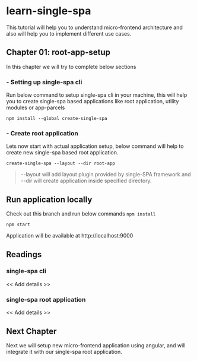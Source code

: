 
# learn-single-spa
This tutorial will help you to understand micro-frontend architecture and also will help you to implement different use cases.  

## Chapter 01: root-app-setup

In this chapter we will try to complete below sections

### - Setting up single-spa cli
Run below command to setup single-spa cli in your machine, this will help you to create single-spa based applications like root application, utility modules or app-parcels

`npm install --global create-single-spa`

### - Create root application 

Lets now start with actual application setup, below command will help to create new single-spa based root application.

`create-single-spa --layout --dir root-app`

> --layout will add layout plugin provided by single-SPA framework and --dir will create application inside specified directory.

## Run application locally

Check out this branch and run below commands
`npm install`

`npm start`

Application will be available at http://localhost:9000

## Readings
### single-spa cli
<< Add details >>

### single-spa root application
<< Add details >>

## Next Chapter
Next we will setup new micro-frontend application using angular, and will integrate it with our single-spa root application.



